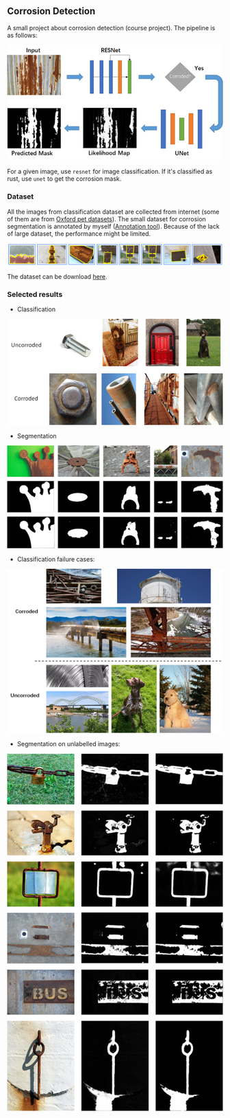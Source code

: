 ## Corrosion Detection
A small project about corrosion detection (course project).
The pipeline is as follows:

![](./images/pipeline.png)

For a given image, use `resnet` for image classification. If it's classified as rust, use `unet` to get the corrosion mask.

### Dataset

All the images from classification dataset are collected from internet (some of them are from [Oxford pet datasets](https://www.robots.ox.ac.uk/~vgg/data/pets/)). The small dataset for corrosion segmentation is annotated by myself ([Annotation tool](https://www.robots.ox.ac.uk/~vgg/software/via/via.html)). Because of the lack of large dataset, the performance might be limited.

![](./images/annotation.jpg)

The dataset can be download [here](https://drive.google.com/file/d/1e_aZtxXpN4wBj65Xz0ch_4TLA2OAF7V-/view?usp=sharing).

### Selected results

- Classification

![](./images/eval_resnet.png)

- Segmentation

![](./images/eval_unet.png)

- Classification failure cases:

![](./images/failure_case.png)

- Segmentation on unlabelled images:

![](./images/test_results.png)
